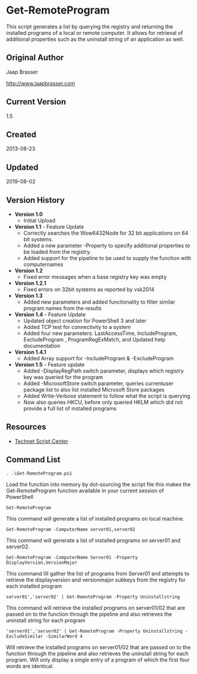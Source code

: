# Get-RemoteProgram
This script generates a list by querying the registry and returning the installed programs of a local or remote computer. It allows for retrieval of additional properties such as the uninstall string of an application as well.

## Original Author
Jaap Brasser

http://www.jaapbrasser.com

## Current Version
1.5

## Created
2013-08-23

## Updated
2019-08-02

## Version History
* **Version 1.0**
  * Initial Upload
* **Version 1.1** - Feature Update
  * Correctly searches the Wow6432Node for 32 bit applications on 64 bit systems. 
  * Added a new parameter -Property to specify additional properties to be loaded from the registry. 
  * Added support for the pipeline to be used to supply the function with computernames
* **Version 1.2**
  * Fixed error messages when a base registry key was empty
* **Version 1.2.1**
  * Fixed errors on 32bit systems as reported by vsk2014
* **Version 1.3**
  * Added new parameters and added functionality to filter similar program names from the results
* **Version 1.4** - Feature Update
  * Updated object creation for PowerShell 3 and later
  * Added TCP test for connectivity to a system
  * Added four new parameters: LastAccessTime, IncludeProgram, ExcludeProgram
, ProgramRegExMatch, and Updated help documentation
* **Version 1.4.1**
  * Added Array support for -IncludeProgram & -ExcludeProgram
* **Version 1.5** - Feature update
  * Added -DisplayRegPath switch parameter, displays which registry key was queried for the program
  * Added -MicrosoftStore switch parameter, queries currentuser package list to also list installed Microsoft Store packages
  * Added Write-Verbose statement to follow what the script is querying
  * Now also queries HKCU, before only queried HKLM which did not provide a full list of installed programs

## Resources
* [Technet Script Center](https://gallery.technet.microsoft.com/scriptcenter/Get-RemoteProgram-Get-list-de9fd2b4)

## Command List

`. .\Get-RemoteProgram.ps1`

Load the function into memory by dot-sourcing the script file this makes the Get-RemoteProgram function available in your current session of PowerShell

`Get-RemoteProgram`

This command will generate a list of installed programs on local machine.

`Get-RemoteProgram -ComputerName server01,server02`

This command will generate a list of installed programs on server01 and server02.

`Get-RemoteProgram -ComputerName Server01 -Property DisplayVersion,VersionMajor`

This command lill gather the list of programs from Server01 and attempts to retrieve the displayversion and versionmajor subkeys from the registry for each installed program

`server01','server02' | Get-RemoteProgram -Property Uninstallstring`

This command will retrieve the installed programs on server01/02 that are passed on to the function through the pipeline and also retrieves the uninstall string for each program

`'server01','server02' | Get-RemoteProgram -Property Uninstallstring -ExcludeSimilar -SimilarWord 4`

Will retrieve the installed programs on server01/02 that are passed on to the function through the pipeline and also retrieves the uninstall string for each program. Will only display a single entry of a program of which the first four words are identical.
